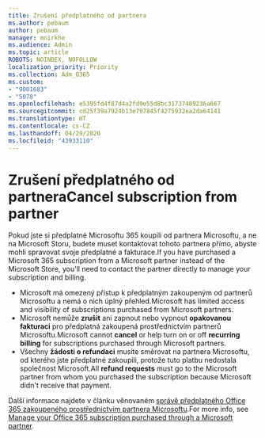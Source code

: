 ```yaml
---
title: Zrušení předplatného od partnera
ms.author: pebaum
author: pebaum
manager: mnirkhe
ms.audience: Admin
ms.topic: article
ROBOTS: NOINDEX, NOFOLLOW
localization_priority: Priority
ms.collection: Adm_O365
ms.custom:
- "9001683"
- "5078"
ms.openlocfilehash: e5395fd4f87d4a2fd9e55d8bc31737489236a667
ms.sourcegitcommit: cd25f39a7924b13e797845f4275932ea2da64141
ms.translationtype: HT
ms.contentlocale: cs-CZ
ms.lasthandoff: 04/29/2020
ms.locfileid: "43933110"
---
```

# <a name="cancel-subscription-from-partner"></a><span data-ttu-id="5f965-102">Zrušení předplatného od partnera</span><span class="sxs-lookup"><span data-stu-id="5f965-102">Cancel subscription from partner</span></span>

<span data-ttu-id="5f965-103">Pokud jste si předplatné Microsoftu 365 koupili od partnera Microsoftu, a ne na Microsoft Storu, budete muset kontaktovat tohoto partnera přímo, abyste mohli spravovat svoje předplatné a fakturace.</span><span class="sxs-lookup"><span data-stu-id="5f965-103">If you have purchased a Microsoft 365 subscription from a Microsoft partner instead of the Microsoft Store, you'll need to contact the partner directly to manage your subscription and billing.</span></span>

- <span data-ttu-id="5f965-104">Microsoft má omezený přístup k předplatným zakoupeným od partnerů Microsoftu a nemá o nich úplný přehled.</span><span class="sxs-lookup"><span data-stu-id="5f965-104">Microsoft has limited access and visibility of subscriptions purchased from Microsoft partners.</span></span> 
- <span data-ttu-id="5f965-105">Microsoft nemůže **zrušit** ani zapnout nebo vypnout **opakovanou fakturaci** pro předplatná zakoupená prostřednictvím partnerů Microsoftu.</span><span class="sxs-lookup"><span data-stu-id="5f965-105">Microsoft cannot **cancel** or help turn on or off **recurring billing** for subscriptions purchased through Microsoft partners.</span></span> 
- <span data-ttu-id="5f965-106">Všechny **žádosti o refundaci** musíte směrovat na partnera Microsoftu, od kterého jste předplatné zakoupili, protože tuto platbu nedostala společnost Microsoft.</span><span class="sxs-lookup"><span data-stu-id="5f965-106">All **refund requests** must go to the Microsoft partner from whom you purchased the subscription because Microsoft didn't receive that payment.</span></span> 

<span data-ttu-id="5f965-107">Další informace najdete v článku věnovaném [správě předplatného Office 365 zakoupeného prostřednictvím partnera Microsoftu](https://support.microsoft.com/help/4230739/microsoft-account-manage-office-365-subscription-from-third-party).</span><span class="sxs-lookup"><span data-stu-id="5f965-107">For more info, see [Manage your Office 365 subscription purchased through a Microsoft partner](https://support.microsoft.com/help/4230739/microsoft-account-manage-office-365-subscription-from-third-party).</span></span> 
